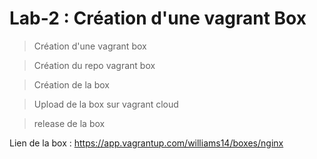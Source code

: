 # Lab-2 : Création d'une vagrant Box


  > Création d'une vagrant box


  > Création du repo vagrant box


  > Création de la box


  > Upload de la box sur vagrant cloud


  > release de la box

Lien de la box : https://app.vagrantup.com/williams14/boxes/nginx
